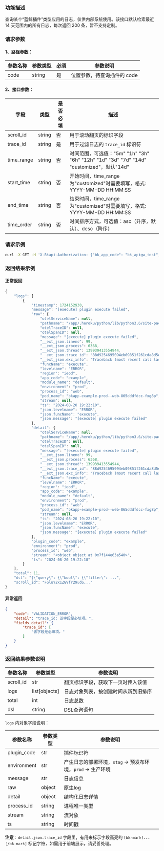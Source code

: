 ### 功能描述
查询某个“蓝鲸插件”类型应用的日志，仅供内部系统使用。该接口默认检索最近 14 天范围内的所有日志，每次返回 200 条，暂不支持定制。

### 请求参数

#### 1、路径参数：
|   参数名称   |    参数类型  |  必须  |     参数说明     |
| ------------ | ------------ | ------ | ---------------- |
| code | string | 是 | 位置参数，待查询插件的 code |

#### 2、接口参数：
| 字段 |   类型 |  是否必填 | 描述 |
| ------ | ------ | ------ | ------ |
| scroll_id | string | 否 | 用于滚动翻页的标识字段 |
| trace_id | string | 是 | 用于过滤日志的 `trace_id` 标识符 |
| time_range | string | 否 | 时间范围，可选值："5m" "1h" "3h" "6h" "12h" "1d" "3d" "7d" "14d" "customized"，默认"14d" |
| start_time | string | 否 | 开始时间，time_range为"customized"时需要填写，格式: YYYY-MM-DD HH:MM:SS |
| end_time | string | 否 | 结束时间，time_range为"customized"时需要填写，格式: YYYY-MM-DD HH:MM:SS |
| time_order | string | 否 | 时间排序方式，可选值：asc（升序，默认）、desc（降序） |

### 请求示例
```bash
curl -X GET -H 'X-Bkapi-Authorization: {"bk_app_code": "bk_apigw_test", "bk_app_secret": "***"}' --insecure 'https://bkapi.example.com/api/bkpaas3/prod/system/bk_plugins/appid1/logs/?trace_id=1111'
```

### 返回结果示例
#### 正常返回
```javascript
{
    "logs": [
        {
            "timestamp": 1724152930,
            "message": "[execute] plugin execute failed",
            "raw": {
                "otelServiceName": null,
                "pathname": "/app/.heroku/python/lib/python3.6/site-packages/bk_plugin_framework/runtime/executor.py",
                "otelTraceID": null,
                "otelSpanID": null,
                "message": "[execute] plugin execute failed",
                "__ext_json.lineno": 99,
                "__ext_json.process": 6368,
                "__ext_json.thread": 139939413554944,
                "__ext_json.trace_id": "88d9254695094eb09851f261cda8d5e6",
                "__ext_json.exc_info": "Traceback (most recent call last):\n  File ...",
                "funcName": "execute",
                "levelname": "ERROR",
                "region": "ieod",
                "app_code": "example",
                "module_name": "default",
                "environment": "prod",
                "process_id": "web",
                "pod_name": "bkapp-example-prod--web-865dddfdcc-fxg8p",
                "stream": null,
                "ts": "2024-08-20 19:22:10",
                "json.levelname": "ERROR",
                "json.funcName": "execute",
                "json.message": "[execute] plugin execute failed"
            },
            "detail": {
                "otelServiceName": null,
                "pathname": "/app/.heroku/python/lib/python3.6/site-packages/bk_plugin_framework/runtime/executor.py",
                "otelTraceID": null,
                "otelSpanID": null,
                "message": "[execute] plugin execute failed",
                "__ext_json.lineno": 99,
                "__ext_json.process": 6368,
                "__ext_json.thread": 139939413554944,
                "__ext_json.trace_id": "88d9254695094eb09851f261cda8d5e6",
                "__ext_json.exc_info": "Traceback (most recent call last):\n ...",
                "funcName": "execute",
                "levelname": "ERROR",
                "region": "ieod",
                "app_code": "example",
                "module_name": "default",
                "environment": "prod",
                "process_id": "web",
                "pod_name": "bkapp-example-prod--web-865dddfdcc-fxg8p",
                "stream": null,
                "ts": "2024-08-20 19:22:10",
                "json.levelname": "ERROR",
                "json.funcName": "execute",
                "json.message": "[execute] plugin execute failed"
            },
            "plugin_code": "example",
            "environment": "prod",
            "process_id": "web",
            "stream": "<object object at 0x7f144e63a540>",
            "ts": "2024-08-20 19:22:10"
        }
    ],
    "total": 11,
    "dsl": "{\"query\": {\"bool\": {\"filter\": ...",
    "scroll_id": "FGluY2x1ZGVfY29udG..."
}
```

#### 异常返回
```json
{
    "code": "VALIDATION_ERROR",
    "detail": "trace_id: 该字段是必填项。",
    "fields_detail": {
        "trace_id": [
            "该字段是必填项。"
        ]
    }
}
```

### 返回结果参数说明
|   参数名称   |  参数类型  |           参数说明             |
| ------------ | ---------- | ------------------------------ |
  scroll_id    | str        | 翻页标识字段，获取下一页时传入该值 |
| logs         | list[objects] | 日志对象列表，按创建时间从新到旧排序 |
| total        | int        | 日志总数 |
| dsl          | string     | DSL查询语句 |

`logs` 内对象字段说明：

|   参数名称   |  参数类型  |           参数说明             |
| ------------ | ---------- | ------------------------------ |
| plugin_code | str       | 插件标识符 |
| environment | str       | 产生日志的部署环境，`stag` -> 预发布环境，`prod` -> 生产环境 |
| message     | str       | 日志信息 |
| raw         | object    | 原生log  |
| detail      | object    | 结构化日志详情 |
| process_id  | string    | 进程唯一类型  |
| stream      | string    | 流对象 |
| ts          | string    | 时间戳 |

**注意**：`detail.json.trace_id` 字段里，有用来标示字段高亮的 `[bk-mark]...[/bk-mark]` 标记字符，如需用于前端展示，请妥善处理。
